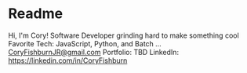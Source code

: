 # Readme
Hi, I'm Cory!
Software Developer grinding hard to make something cool
Favorite Tech: JavaScript, Python, and Batch ...
CoryFishburnJR@gmail.com
Portfolio: TBD
LinkedIn: https://linkedin.com/in/CoryFishburn
